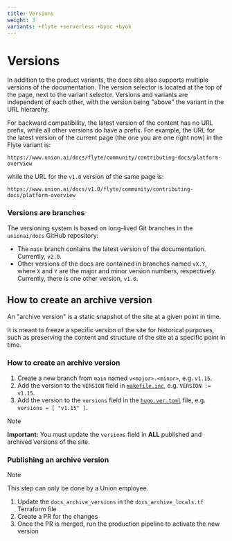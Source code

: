 ```yaml
---
title: Versions
weight: 3
variants: +flyte +serverless +byoc +byok
---
```


# Versions

In addition to the product variants, the docs site also supports multiple versions of the documentation.
The version selector is located at the top of the page, next to the variant selector.
Versions and variants are independent of each other, with the version being "above" the variant in the URL hierarchy.

For backward compatibility, the latest version of the content has no URL prefix, while all other versions do have a prefix.
For example, the URL for the latest version of the current page (the one you are one right now) in the Flyte variant is:

`https://www.union.ai/docs/flyte/community/contributing-docs/platform-overview`

while the URL for the `v1.0` version of the same page is:

`https://www.union.ai/docs/v1.0/flyte/community/contributing-docs/platform-overview`


### Versions are branches

The versioning system is based on long-lived Git branches in the `unionai/docs` GitHub repository:

- The `main` branch contains the latest version of the documentation. Currently, `v2.0`.
- Other versions of the docs are contained in branches named `vX.Y`, where `X` and `Y` are the major and minor version numbers, respectively. Currently, there is one other version, `v1.0`.


## How to create an archive version

An "archive version" is a static snapshot of the site at a given point in time.

It is meant to freeze a specific version of the site for historical purposes,
such as preserving the content and structure of the site at a specific point in time.

### How to create an archive version

1. Create a new branch from `main` named `v<major>.<minor>`, e.g. `v1.15`.
2. Add the version to the `VERSION` field in [`makefile.inc`](makefile.inc), e.g. `VERSION := v1.15`.
3. Add the version to the `versions` field in the [`hugo.ver.toml`](hugo.ver.toml) file, e.g. `versions = [ "v1.15" ]`.

> [!NOTE]
> **Important:** You must update the `versions` field in **ALL** published and archived versions of the site.

### Publishing an archive version

> [!NOTE]
> This step can only be done by a Union employee.

1. Update the `docs_archive_versions` in the `docs_archive_locals.tf` Terraform file
2. Create a PR for the changes
3. Once the PR is merged, run the production pipeline to activate the new version